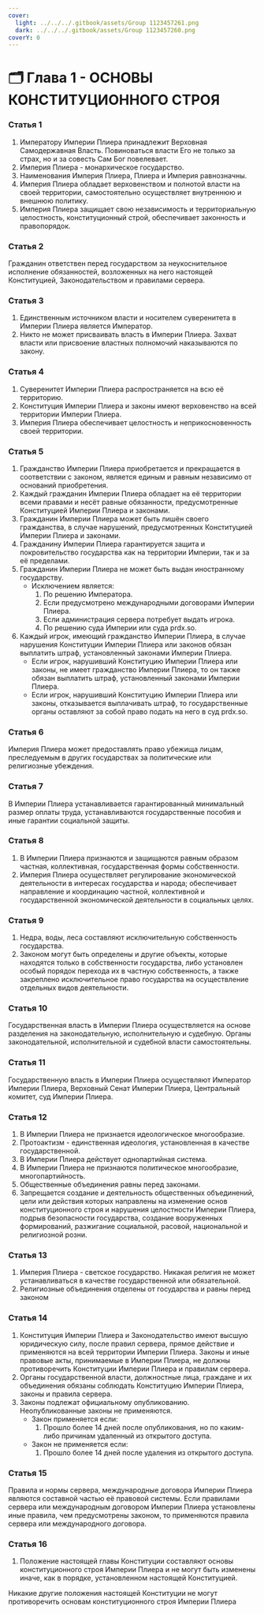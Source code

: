 ```yaml
---
cover:
  light: ../../../.gitbook/assets/Group 1123457261.png
  dark: ../../../.gitbook/assets/Group 1123457260.png
coverY: 0
---
```


# 🗂️ Глава 1 - ОСНОВЫ КОНСТИТУЦИОННОГО СТРОЯ

### **Статья 1**

1. Императору Империи Плиера принадлежит Верховная Самодержавная Власть. Повиноваться власти Его не только за страх, но и за совесть Сам Бог повелевает.
2. Империя Плиера - монархическое государство.
3. Наименования Империя Плиера, Плиера и Империя равнозначны.
4. Империя Плиера обладает верховенством и полнотой власти на своей территории, самостоятельно осуществляет внутреннюю и внешнюю политику.
5. Империя Плиера защищает свою независимость и территориальную целостность, конституционный строй, обеспечивает законность и правопорядок.

### **Статья 2**

Гражданин ответствен перед государством за неукоснительное исполнение обязанностей, возложенных на него настоящей Конституцией, Законодательством и правилами сервера.

### **Статья 3**

1. Единственным источником власти и носителем суверенитета в Империи Плиера является Император.
2. Никто не может присваивать власть в Империи Плиера. Захват власти или присвоение властных полномочий наказываются по закону.

### **Статья 4**

1. Суверенитет Империи Плиера распространяется на всю её территорию.
2. Конституция Империи Плиера и законы имеют верховенство на всей территории Империи Плиера.
3. Империя Плиера обеспечивает целостность и неприкосновенность своей территории.

### **Статья 5**

1. Гражданство Империи Плиера приобретается и прекращается в соответствии с законом, является единым и равным независимо от оснований приобретения.
2. Каждый гражданин Империи Плиера обладает на её территории всеми правами и несёт равные обязанности, предусмотренные Конституцией Империи Плиера и законами.
3. Гражданин Империи Плиера может быть лишён своего гражданства, в случае нарушений, предусмотренных Конституцией Империи Плиера и законами.
4. Гражданину Империи Плиера гарантируется защита и покровительство государства как на территории Империи, так и за её пределами.
5. Гражданин Империи Плиера не может быть выдан иностранному государству.
   * Исключением является:
     1. По решению Императора.
     2. Если предусмотрено международными договорами Империи Плиера.
     3. Если администрация сервера потребует выдать игрока.
     4. По решению суда Империи или суда prdx.so.
6. Каждый игрок, имеющий гражданство Империи Плиера, в случае нарушения Конституции Империи Плиера или законов обязан выплатить штраф, установленный законами Империи Плиера.
   * Если игрок, нарушивший Конституцию Империи Плиера или законы, не имеет гражданство Империи Плиера, то он также обязан выплатить штраф, установленный законами Империи Плиера.
   * Если игрок, нарушивший Конституцию Империи Плиера или законы, отказывается выплачивать штраф, то государственные органы оставляют за собой право подать на него в суд prdx.so.

### **Статья 6**

Империя Плиера может предоставлять право убежища лицам, преследуемым в других государствах за политические или религиозные убеждения.

### **Статья 7**

В Империи Плиера устанавливается гарантированный минимальный размер оплаты труда, устанавливаются государственные пособия и иные гарантии социальной защиты.

### **Статья 8**

1. В Империи Плиера признаются и защищаются равным образом частная, коллективная, государственная формы собственности.
2. Империя Плиера осуществляет регулирование экономической деятельности в интересах государства и народа; обеспечивает направление и координацию частной, коллективной и государственной экономической деятельности в социальных целях.

### **Статья 9**

1. Недра, воды, леса составляют исключительную собственность государства.
2. Законом могут быть определены и другие объекты, которые находятся только в собственности государства, либо установлен особый порядок перехода их в частную собственность, а также закреплено исключительное право государства на осуществление отдельных видов деятельности.

### **Статья 10**

Государственная власть в Империи Плиера осуществляется на основе разделения на законодательную, исполнительную и судебную. Органы законодательной, исполнительной и судебной власти самостоятельны.

### **Статья 11**

Государственную власть в Империи Плиера осуществляют Император Империи Плиера, Верховный Сенат Империи Плиера,  Центральный комитет, суд Империи Плиера.

### **Статья 12**

1. В Империи Плиера не признается идеологическое многообразие.
2. Протоактизм - единственная идеология, установленная в качестве государственной.
3. В Империи Плиера действует однопартийная система.
4. В Империи Плиера не признаются политическое многообразие, многопартийность.
5. Общественные объединения равны перед законами.
6. Запрещается создание и деятельность общественных объединений, цели или действия которых направлены на изменение основ конституционного строя и нарушения целостности Империи Плиера, подрыв безопасности государства, создание вооруженных формирований, разжигание социальной, расовой, национальной и религиозной розни.

### **Статья 13**

1. Империя Плиера - светское государство. Никакая религия не может устанавливаться в качестве государственной или обязательной.
2. Религиозные объединения отделены от государства и равны перед законом

### **Статья 14**

1. Конституция Империи Плиера и Законодательство имеют высшую юридическую силу, после правил сервера, прямое действие и применяются на всей территории Империи Плиера. Законы и иные правовые акты, принимаемые в Империи Плиера, не должны противоречить Конституции Империи Плиера и правилам сервера.
2. Органы государственной власти, должностные лица, граждане и их объединения обязаны соблюдать Конституцию Империи Плиера, законы и правила сервера.
3. Законы подлежат официальному опубликованию. Неопубликованные законы не применяются.
   * Закон применяется если:
     1. Прошло более 14 дней после опубликования, но по каким-либо причинам удаленный из открытого доступа.
   * Закон не применяется если:
     1. Прошло более 14 дней после удаления из открытого доступа.

### **Статья 15**

Правила и нормы сервера, международные договора Империи Плиера являются составной частью её правовой системы. Если правилами сервера или международным договором Империи Плиера установлены иные правила, чем предусмотрены законом, то применяются правила сервера или международного договора.

### **Статья 16**

1. Положение настоящей главы Конституции составляют основы конституционного строя Империи Плиера и не могут быть изменены иначе, как в порядке, установленном настоящей Конституцией.

Никакие другие положения настоящей Конституции не могут противоречить основам конституционного строя Империи Плиера
